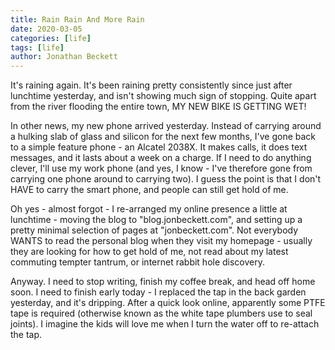 ```yaml
---
title: Rain Rain And More Rain
date: 2020-03-05
categories: [life]
tags: [life]
author: Jonathan Beckett
---
```


It's raining again. It's been raining pretty consistently since just after lunchtime yesterday, and isn't showing much sign of stopping. Quite apart from the river flooding the entire town, MY NEW BIKE IS GETTING WET!

In other news, my new phone arrived yesterday. Instead of carrying around a hulking slab of glass and silicon for the next few months, I've gone back to a simple feature phone - an Alcatel 2038X. It makes calls, it does text messages, and it lasts about a week on a charge. If I need to do anything clever, I'll use my work phone (and yes, I know - I've therefore gone from carrying one phone around to carrying two). I guess the point is that I don't HAVE to carry the smart phone, and people can still get hold of me.

Oh yes - almost forgot - I re-arranged my online presence a little at lunchtime - moving the blog to "blog.jonbeckett.com", and setting up a pretty minimal selection of pages at "jonbeckett.com". Not everybody WANTS to read the personal blog when they visit my homepage - usually they are looking for how to get hold of me, not read about my latest commuting tempter tantrum, or internet rabbit hole discovery.

Anyway. I need to stop writing, finish my coffee break, and head off home soon. I need to finish early today - I replaced the tap in the back garden yesterday, and it's dripping. After a quick look online, apparently some PTFE tape is required (otherwise known as the white tape plumbers use to seal joints). I imagine the kids will love me when I turn the water off to re-attach the tap.